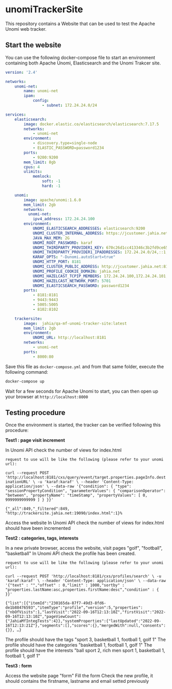 # unomiTrackerSite

This repository contains a Website that can be used to test the Apache Unomi web tracker.

## Start the website

You can use the following docker-compose file to start an environment containing both Apache Unomi, Elasticsearch and the Unomi Trakcer site.

```yaml
version: '2.4'

networks:
    unomi-net:
        name: unomi-net
        ipam:
            config:
                - subnet: 172.24.24.0/24

services:
    elasticsearch:
        image: docker.elastic.co/elasticsearch/elasticsearch:7.17.5
        networks:
            - unomi-net
        environment:
            - discovery.type=single-node
            - ELASTIC_PASSWORD=password1234
        ports:
            - 9200:9200
        mem_limit: 8gb
        cpus: 4
        ulimits:
            memlock:
                soft: -1
                hard: -1

    unomi:
        image: apache/unomi:1.6.0
        mem_limit: 2gb
        networks:
          unomi-net:
            ipv4_address: 172.24.24.100
        environment:
            UNOMI_ELASTICSEARCH_ADDRESSES: elasticsearch:9200            
            UNOMI_CLUSTER_INTERNAL_ADDRESS: https://jcustomer.jahia.net:9443
            JAVA_MAX_MEM: 2G
            UNOMI_ROOT_PASSWORD: karaf
            UNOMI_THIRDPARTY_PROVIDER1_KEY: 670c26d1cc413346c3b2fd9ce65dab41
            UNOMI_THIRDPARTY_PROVIDER1_IPADDRESSES: 172.24.24.0/24,::1,127.0.0.1
            KARAF_OPTS: "-Dunomi.autoStart=true"
            UNOMI_HTTP_PORT: 8181
            UNOMI_CLUSTER_PUBLIC_ADDRESS: http://jcustomer.jahia.net:8181
            UNOMI_PROFILE_COOKIE_DOMAIN: jahia.net
            UNOMI_HAZELCAST_TCPIP_MEMBERS: 172.24.24.100,172.24.24.101,172.24.24.102
            UNOMI_HAZELCAST_NETWORK_PORT: 5701
            UNOMI_ELASTICSEARCH_PASSWORD: password1234
        ports:
            - 8181:8181
            - 9443:9443
            - 5005:5005
            - 8102:8102

    trackersite:
        image:  jahia/qa-mf-unomi-tracker-site:latest
        mem_limit: 2gb
        environment:
            UNOMI_URL: http://localhost:8181
        networks:
            - unomi-net
        ports:
            - 8000:80
```

Save this file as `docker-compose.yml` and from that same folder, execute the following command:

```bash
docker-compose up

```

Wait for a few seconds for Apache Unomi to start, you can then open up your browser at `http://localhost:8000`

## Testing procedure

Once the environment is started, the tracker can be verified following this procedure:
 
 **Test1 : page visit increment**
 
 In Unomi API check the number of views for index.html
 
` request to use will be like the following (please refer to your unomi url): ` 

` curl --request POST 'http://localhost:8181/cxs/query/event/target.properties.pageInfo.destinationURL' \
                  -u 'karaf:karaf' \
                  --header 'Content-Type: application/json' \
                  --data-raw '{"condition": { "type": "sessionPropertyCondition", "parameterValues": { "comparisonOperator": "between", "propertyName": "timeStamp", "propertyValues": [ 0, 9999999999999 ] } }}' `

` {"_all":849,"_filtered":849, "http://trackersite.jahia.net:19090/index.html":1}%     `

 Access the website 
 In Unomi API check the number of views for index.html should have been incremented
 
 **Test2 : categories, tags, interests**
 
 In a new private browser, access the website, visit pages "golf", "football", "basketball"
 In Unomi API check the profile has been created. 
 
` request to use will be like the following (please refer to your unomi url): ` 

` curl --request POST 'http://localhost:8181/cxs/profiles/search' \
                  -u 'karaf:karaf' \
                  --header 'Content-Type: application/json' \
                  --data-raw '{"text" : "","offset" : 0,"limit" : 1000,"sortby" : "properties.lastName:asc,properties.firstName:desc","condition" : { }}' `

`{"list":[{"itemId":"230165da-87f7-49d3-8fd6-de1b88476593","itemType":"profile","version":5,"properties":{"nbOfVisits":1,"lastVisit":"2022-09-16T12:13:10Z","firstVisit":"2022-09-16T12:13:10Z","pageViewCount":{"JahiaMfIntegTests":4}},"systemProperties":{"lastUpdated":"2022-09-16T12:13:21Z"},"segments":[],"scores":{},"mergedWith":null,"consents":{}}, …} `

 The profile should have the tags "sport 3, basketball 1, football 1, golf 1"
 The profile should have the categories "basketball 1, football 1, golf 1"
 The profile should have the interests "ball sport 2, rich men sport 1, basketball 1, football 1, golf 1"
 
 **Test3 : form**
 
 Access the website page "form"
 Fill the form
 Check the new profile, it should contains the firstname, lastname and email setted previously